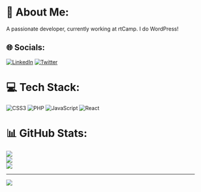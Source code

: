 # 💫 About Me:
A passionate developer, currently working at rtCamp. I do WordPress!


## 🌐 Socials:
[![LinkedIn](https://img.shields.io/badge/LinkedIn-%230077B5.svg?logo=linkedin&logoColor=white)](https://linkedin.com/in/rahi-prajapati-802488170) [![Twitter](https://img.shields.io/badge/Twitter-%231DA1F2.svg?logo=Twitter&logoColor=white)](https://twitter.com/prajapati_rahi) 

# 💻 Tech Stack:
![CSS3](https://img.shields.io/badge/css3-%231572B6.svg?style=for-the-badge&logo=css3&logoColor=white) ![PHP](https://img.shields.io/badge/php-%23777BB4.svg?style=for-the-badge&logo=php&logoColor=white) ![JavaScript](https://img.shields.io/badge/javascript-%23323330.svg?style=for-the-badge&logo=javascript&logoColor=%23F7DF1E) ![React](https://img.shields.io/badge/react-%2320232a.svg?style=for-the-badge&logo=react&logoColor=%2361DAFB)
# 📊 GitHub Stats:
![](https://github-readme-stats.vercel.app/api?username=RahiDroid&theme=darcula&hide_border=false&include_all_commits=false&count_private=true)<br/>
![](https://github-readme-streak-stats.herokuapp.com/?user=RahiDroid&theme=darcula&hide_border=false)<br/>
![](https://github-readme-stats.vercel.app/api/top-langs/?username=RahiDroid&theme=darcula&hide_border=false&include_all_commits=false&count_private=true&layout=compact)

---
[![](https://visitcount.itsvg.in/api?id=RahiDroid&icon=0&color=0)](https://visitcount.itsvg.in)
